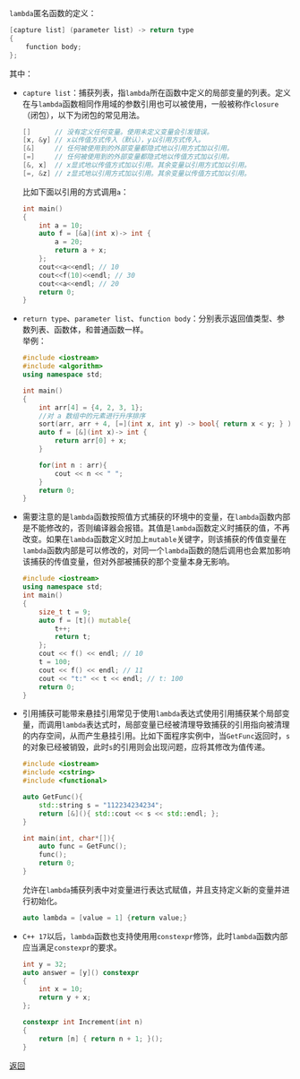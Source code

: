 `lambda`匿名函数的定义：
```cpp
[capture list] (parameter list) -> return type
{
	function body;
};
```
其中：
- `capture list`：捕获列表，指`lambda`所在函数中定义的局部变量的列表。定义在与`lambda`函数相同作用域的参数引用也可以被使用，一般被称作`closure`（闭包），以下为闭包的常见用法。
	```cpp
	[]      // 没有定义任何变量。使用未定义变量会引发错误。
	[x, &y] // x以传值方式传入（默认），y以引用方式传入。
	[&]     // 任何被使用到的外部变量都隐式地以引用方式加以引用。
	[=]     // 任何被使用到的外部变量都隐式地以传值方式加以引用。
	[&, x]  // x显式地以传值方式加以引用。其余变量以引用方式加以引用。
	[=, &z] // z显式地以引用方式加以引用。其余变量以传值方式加以引用。
	```
	比如下面以引用的方式调用`a`：
	```cpp
	int main()
	{
	    int a = 10;
	    auto f = [&a](int x)-> int {
	        a = 20;
	        return a + x;
	    };
	    cout<<a<<endl; // 10
	    cout<<f(10)<<endl; // 30
	    cout<<a<<endl; // 20
	    return 0;
	}
	```
- `return type`、`parameter list`、`function body`：分别表示返回值类型、参数列表、函数体，和普通函数一样。  
    举例：
	```cpp
	#include <iostream>
	#include <algorithm>
	using namespace std;
	
	int main()
	{
	    int arr[4] = {4, 2, 3, 1};
	    //对 a 数组中的元素进行升序排序
	    sort(arr, arr + 4, [=](int x, int y) -> bool{ return x < y; } );
	    auto f = [&](int x)-> int {
	        return arr[0] + x;
	    }
	
	    for(int n : arr){
	        cout << n << " ";
	    }
	    return 0;
	}
	```
- 需要注意的是`lambda`函数按照值方式捕获的环境中的变量，在`lambda`函数内部是不能修改的，否则编译器会报错。其值是`lambda`函数定义时捕获的值，不再改变。如果在`lambda`函数定义时加上`mutable`关键字，则该捕获的传值变量在`lambda`函数内部是可以修改的，对同一个`lambda`函数的随后调用也会累加影响该捕获的传值变量，但对外部被捕获的那个变量本身无影响。
	```cpp
	#include <iostream> 
	using namespace std;
	int main()
	{
		size_t t = 9;
		auto f = [t]() mutable{
			t++;
			return t; 
		};
		cout << f() << endl; // 10
		t = 100;
		cout << f() << endl; // 11
		cout << "t:" << t << endl; // t: 100
		return 0;
	}
	```
- 引用捕获可能带来悬挂引用常见于使用`lambda`表达式使用引用捕获某个局部变量，而调用`lambda`表达式时，局部变量已经被清理导致捕获的引用指向被清理的内存空间，从而产生悬挂引用。比如下面程序实例中，当`GetFunc`返回时，`s`的对象已经被销毁，此时`s`的引用则会出现问题，应将其修改为值传递。
	```cpp
	#include <iostream>
	#include <cstring>
	#include <functional>
	
	auto GetFunc(){
	    std::string s = "112234234234";
	    return [&](){ std::cout << s << std::endl; };
	}
	
	int main(int, char*[]){
	    auto func = GetFunc();
	    func();
	    return 0;
	}
	```
	允许在`lambda`捕获列表中对变量进行表达式赋值，并且支持定义新的变量并进行初始化。
	```cpp
	auto lambda = [value = 1] {return value;}
	```
- `C++ 17`以后，`lambda`函数也支持使用用`constexpr`修饰，此时`lambda`函数内部应当满足`constexpr`的要求。
	```cpp
	int y = 32;
	auto answer = [y]() constexpr
	{
	    int x = 10;
	    return y + x;
	};
	
	constexpr int Increment(int n)
	{
	    return [n] { return n + 1; }();
	}
	```

[返回](C++关键字与关键库函数/readme)